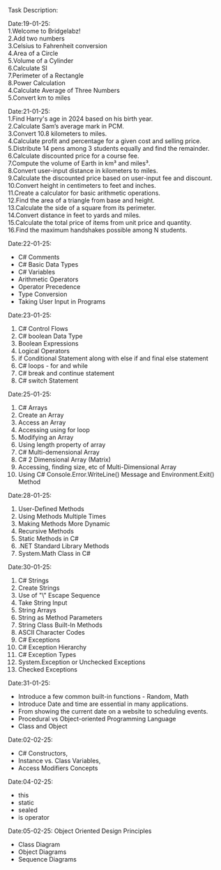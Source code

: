 Task Description:

Date:19-01-25:  
1.Welcome to Bridgelabz!  
2.Add two numbers  
3.Celsius to Fahrenheit conversion  
4.Area of a Circle  
5.Volume of a Cylinder  
6.Calculate SI  
7.Perimeter of a Rectangle  
8.Power Calculation  
4.Calculate Average of Three Numbers  
5.Convert km to miles  


Date:21-01-25:  
1.Find Harry's age in 2024 based on his birth year.  
2.Calculate Sam’s average mark in PCM.  
3.Convert 10.8 kilometers to miles.  
4.Calculate profit and percentage for a given cost and selling price.  
5.Distribute 14 pens among 3 students equally and find the remainder.  
6.Calculate discounted price for a course fee.  
7.Compute the volume of Earth in km³ and miles³.  
8.Convert user-input distance in kilometers to miles.  
9.Calculate the discounted price based on user-input fee and discount.  
10.Convert height in centimeters to feet and inches.  
11.Create a calculator for basic arithmetic operations.  
12.Find the area of a triangle from base and height.  
13.Calculate the side of a square from its perimeter.  
14.Convert distance in feet to yards and miles.  
15.Calculate the total price of items from unit price and quantity.  
16.Find the maximum handshakes possible among N students.  

Date:22-01-25:  
- C# Comments  
- C# Basic Data Types  
- C# Variables  
- Arithmetic Operators  
- Operator Precedence  
- Type Conversion  
- Taking User Input in Programs  

Date:23-01-25:  
1. C# Control Flows  
2. C# boolean Data Type  
3. Boolean Expressions  
4. Logical Operators  
5. if Conditional Statement along with else if and final else statement  
6. C# loops - for and while  
7. C# break and continue statement  
8. C# switch Statement  

Date:25-01-25:  
1. C# Arrays  
2. Create an Array  
3. Access an Array  
4. Accessing using for loop  
5. Modifying an Array  
6. Using length property of array  
7. C# Multi-demensional Array  
8. C# 2 Dimensional Array (Matrix)  
9. Accessing, finding size, etc of Multi-Dimensional Array  
10. Using C# Console.Error.WriteLine() Message and Environment.Exit() Method  

Date:28-01-25:  
1. User-Defined Methods  
2. Using Methods Multiple Times  
3. Making Methods More Dynamic  
4. Recursive Methods  
5. Static Methods in C#  
6. .NET Standard Library Methods  
7. System.Math Class in C#  

Date:30-01-25:  
1. C# Strings  
2. Create Strings  
3. Use of "\\" Escape Sequence  
4. Take String Input  
5. String Arrays  
6. String as Method Parameters  
7. String Class Built-In Methods  
8. ASCII Character Codes  
9. C# Exceptions  
10. C# Exception Hierarchy  
11. C# Exception Types  
12. System.Exception or Unchecked Exceptions  
13. Checked Exceptions  

Date:31-01-25:  
- Introduce a few common built-in functions - Random, Math  
- Introduce Date and time are essential in many applications.  
- From showing the current date on a website to scheduling events.  
- Procedural vs Object-oriented Programming Language  
- Class and Object  

Date:02-02-25:  
- C# Constructors,   
- Instance vs. Class Variables,   
- Access Modifiers Concepts  

Date:04-02-25:  
- this  
- static   
- sealed   
- is operator  

Date:05-02-25:
Object Oriented Design Principles  
- Class Diagram  
- Object Diagrams  
- Sequence Diagrams  

